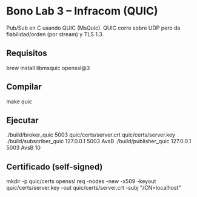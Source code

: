 # Bono Lab 3 – Infracom (QUIC)
Pub/Sub en C usando QUIC (MsQuic). QUIC corre sobre UDP pero da fiabilidad/orden (por stream) y TLS 1.3.

## Requisitos
brew install libmsquic openssl@3

## Compilar
make quic

## Ejecutar
./build/broker_quic 5003 quic/certs/server.crt quic/certs/server.key
./build/subscriber_quic 127.0.0.1 5003 AvsB
./build/publisher_quic 127.0.0.1 5003 AvsB 10

## Certificado (self-signed)
mkdir -p quic/certs
openssl req -nodes -new -x509 -keyout quic/certs/server.key -out quic/certs/server.crt -subj "/CN=localhost"
